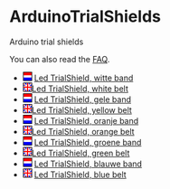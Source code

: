 # ArduinoTrialShields

Arduino trial shields 

You can also read the [FAQ](FAQ.md).

 * ![PicFlagNl](PicFlagNl.png) [Led TrialShield, witte band](LedTrialShieldWhiteBelt/LedTrialShieldWhiteBeltNl.md)
 * ![PicFlagUk](PicFlagUk.png)[Led TrialShield, white belt](LedTrialShieldWhiteBelt/LedTrialShieldWhiteBeltEn.md)
 * ![PicFlagNl](PicFlagNl.png) [Led TrialShield, gele band](LedTrialShieldYellowBelt/LedTrialShieldYellowBeltNl.md)
 * ![PicFlagUk](PicFlagUk.png)[Led TrialShield, yellow belt](LedTrialShieldYellowBelt/LedTrialShieldYellowBeltEn.md)
 * ![PicFlagNl](PicFlagNl.png) [Led TrialShield, oranje band](LedTrialShieldOrangeBelt/LedTrialShieldOrangeBeltNl.md)
 * ![PicFlagUk](PicFlagUk.png)[Led TrialShield, orange belt](LedTrialShieldOrangeBelt/LedTrialShieldOrangeBeltEn.md)
 * ![PicFlagNl](PicFlagNl.png) [Led TrialShield, groene band](LedTrialShieldGreenBelt/LedTrialShieldGreenBeltNl.md)
 * ![PicFlagUk](PicFlagUk.png)[Led TrialShield, green belt](LedTrialShieldGreenBelt/LedTrialShieldGreenBeltEn.md) 
 * ![PicFlagNl](PicFlagNl.png) [Led TrialShield, blauwe band](LedTrialShieldBlueBelt/LedTrialShieldBlueBeltNl.md)
 * ![PicFlagUk](PicFlagUk.png) [Led TrialShield, blue belt](LedTrialShieldBlueBelt/LedTrialShieldBlueBeltEn.md)